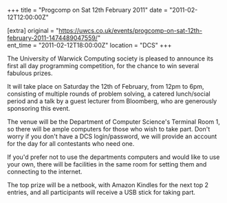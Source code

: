 +++
title = "Progcomp on Sat 12th February 2011"
date = "2011-02-12T12:00:00Z"

[extra]
original = "https://uwcs.co.uk/events/progcomp-on-sat-12th-february-2011-1474489047559/"    
ent_time = "2011-02-12T18:00:00Z"
location = "DCS"
+++

The University of Warwick Computing society is pleased to announce its first all day programming competition, for the chance to win several fabulous prizes.

It will take place on Saturday the 12th of February, from 12pm to 6pm, consisting of multiple rounds of problem solving, a catered lunch/social period and a talk by a guest lecturer from Bloomberg, who are generously sponsoring this event.

The venue will be the Department of Computer Science's Terminal Room 1, so there will be ample computers for those who wish to take part. Don't worry if you don't have a DCS login/password, we will provide an account for the day for all contestants who need one.

If you'd prefer not to use the departments computers and would like to use your own, there will be facilities in the same room for setting them and connecting to the internet.

The top prize will be a netbook, with Amazon Kindles for the next top 2 entries, and all participants will receive a USB stick for taking part.

